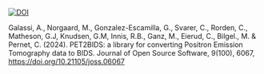 [![DOI](https://joss.theoj.org/papers/10.21105/joss.06067/status.svg)](https://doi.org/10.21105/joss.06067)

Galassi, A., Norgaard, M., Gonzalez-Escamilla, G., Svarer, C., Rorden, C., Matheson, G.J, Knudsen, G.M, Innis, R.B., Ganz, M., Eierud, C., Bilgel., M. & Pernet, C. (2024). PET2BIDS: a library for converting Positron Emission Tomography data to BIDS. Journal of Open Source Software, 9(100), 6067, https://doi.org/10.21105/joss.06067
